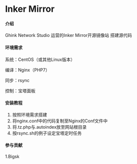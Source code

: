 # Inker Mirror

#### 介绍

Ghink Network Studio
运营的Inker Mirror开源镜像站
搭建源代码

#### 环境需求

系统：CentOS（或其他Linux版本）

编译：Nginx（PHP7）

同步：rsync

控制：宝塔面板

#### 安装教程

1. 按照环境需求搭建
2. 将nginx.conf中的代码复制至Nginx的Conf文件中
3. 将.tz.php与.autoindex放至网站根目录
4. 按rsync.sh的例子设定宝塔定时任务

#### 参与贡献

1.Bigsk

